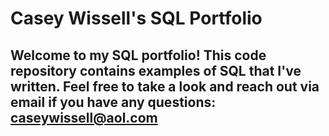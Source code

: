 # Casey Wissell's SQL Portfolio
## Welcome to my SQL portfolio! This code repository contains examples of SQL that I've written. Feel free to take a look and reach out via email if you have any questions: caseywissell@aol.com
